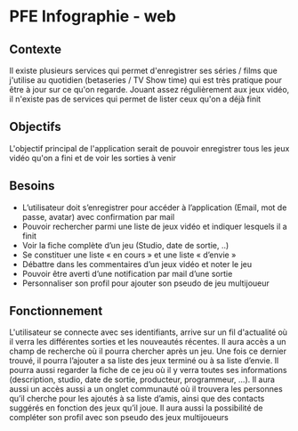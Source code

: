 # PFE Infographie - web

## Contexte

Il existe plusieurs services qui permet d'enregistrer ses séries / films que j'utilise au quotidien (betaseries / TV Show time) qui est très pratique pour être à jour sur ce qu'on regarde. Jouant assez régulièrement aux jeux vidéo, il n'existe pas de services qui permet de lister ceux qu'on a déjà finit

## Objectifs

L'objectif principal de l'application serait de pouvoir enregistrer tous les jeux vidéo qu'on a fini et de voir les sorties à venir

## Besoins

-	L’utilisateur doit s’enregistrer pour accéder à l’application (Email, mot de passe, avatar) avec confirmation par mail
-	Pouvoir rechercher parmi une liste de jeux vidéo et indiquer lesquels il a finit
-	Voir la fiche complète d’un jeu (Studio, date de sortie, ..)
-	Se constituer une liste « en cours » et une liste « d’envie »
-	Débattre dans les commentaires d’un jeux vidéo et noter le jeu
-	Pouvoir être averti d’une notification par mail d’une sortie
-	Personnaliser son profil pour ajouter son pseudo de jeu multijoueur


## Fonctionnement

L'utilisateur se connecte avec ses identifiants, arrive sur un fil d'actualité où il verra les différentes sorties et les nouveautés récentes. Il aura accès a un champ de recherche où il pourra chercher après un jeu. Une fois ce dernier trouvé, il pourra l’ajouter a sa liste des jeux terminé ou à sa liste d’envie. Il pourra aussi regarder la fiche de ce jeu où il y verra toutes ses informations (description, studio, date de sortie, producteur, programmeur, …). Il aura aussi un accès aussi a un onglet communauté où il trouvera les personnes qu’il cherche pour les ajoutés à sa liste d’amis, ainsi que des contacts suggérés en fonction des jeux qu’il joue. Il aura aussi la possibilité de compléter son profil avec son pseudo des jeux multijoueurs